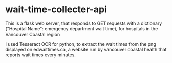 # wait-time-collecter-api

This is a flask web server, that responds to GET requests with a dictionary ("Hospital Name": emergency department wait time), for hospitals in the Vancouver Coastal region 

I used Tesseract OCR for python, to extract the wait times from the png displayed on edwaittimes.ca, a website run by vancouver coastal health that reports wait times
every  minutes.

